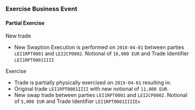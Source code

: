 ### Exercise Business Event

####  Partial Exercise

New trade
- New Swaption Execution is performed on `2018-04-01` between parties `LEI1RPT0001` and `LEI2CP0002`.  Notional of `16,000 EUR` and Trade Identifier `LEI1RPT0001IIII`

Exercise
- Trade is partially physically exercised on `2019-04-01` resulting in:
- Original trade `LEI1RPT0001IIII` with new notional of `11,000 EUR`.
- New swap trade between parties `LEI1RPT0001` and `LEI2CP0002`.  Notional of `5,000 EUR` and Trade Identifier `LEI1RPT0001IIIIEx`


